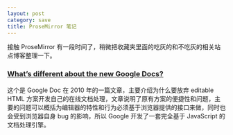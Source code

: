 ```yaml
---
layout: post
category: save
title: ProseMirror 笔记
---
```


接触 ProseMirror 有一段时间了，稍微把收藏夹里面的吃灰的和不吃灰的相关站点博客整理一下。

### [What’s different about the new Google Docs?](https://drive.googleblog.com/2010/05/whats-different-about-new-google-docs.html)

这个是 Google Doc 在 2010 年的一篇文章，主要介绍为什么要放弃 editable HTML 方案开发自己的在线文档处理，文章说明了原有方案的便捷性和问题，主要的问题可以概括为编辑器的特性和行为必须基于浏览器提供的接口来做，同时也会受到浏览器自身 bug 的影响，所以 Google 开发了一套完全基于 JavaScript 的文档处理引擎。


